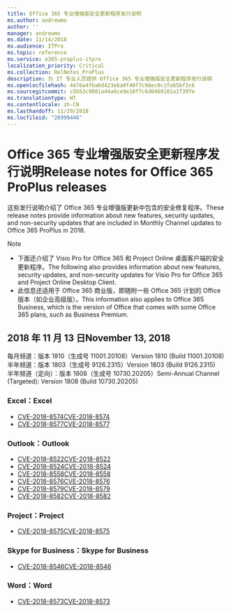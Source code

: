 ```yaml
---
title: Office 365 专业增强版安全更新程序发行说明
ms.author: andrewmo
author: ''
manager: andrewmo
ms.date: 11/14/2018
ms.audience: ITPro
ms.topic: reference
ms.service: o365-proplus-itpro
localization_priority: Critical
ms.collection: RelNotes_ProPlus
description: 为 IT 专业人员提供 Office 365 专业增强版安全更新程序发行说明
ms.openlocfilehash: 4476a4fba6d423eba0f40f7c98ec8c1fa65bf3c6
ms.sourcegitcommit: c5b53c9081a44a6ce9e10f7c6d0469101a1f397e
ms.translationtype: HT
ms.contentlocale: zh-CN
ms.lasthandoff: 11/29/2018
ms.locfileid: "26999446"
---
```

# <a name="release-notes-for-office-365-proplus-security-updates"></a><span data-ttu-id="f4105-103">Office 365 专业增强版安全更新程序发行说明</span><span class="sxs-lookup"><span data-stu-id="f4105-103">Release notes for Office 365 ProPlus releases</span></span>

<span data-ttu-id="f4105-104">这些发行说明介绍了 Office 365 专业增强版更新中包含的安全修复程序。</span><span class="sxs-lookup"><span data-stu-id="f4105-104">These release notes provide information about new features, security updates, and non-security updates that are included in Monthly Channel updates to Office 365 ProPlus in 2018.</span></span>
 
> [!NOTE]
> - <span data-ttu-id="f4105-105">下面还介绍了 Visio Pro for Office 365 和 Project Online 桌面客户端的安全更新程序。</span><span class="sxs-lookup"><span data-stu-id="f4105-105">The following also provides information about new features, security updates, and non-security updates for Visio Pro for Office 365 and Project Online Desktop Client.</span></span>
> - <span data-ttu-id="f4105-106">此信息还适用于 Office 365 商业版，即随附一些 Office 365 计划的 Office 版本（如企业高级版）。</span><span class="sxs-lookup"><span data-stu-id="f4105-106">This information also applies to Office 365 Business, which is the version of Office that comes with some Office 365 plans, such as Business Premium.</span></span>

## <a name="november-13-2018"></a><span data-ttu-id="f4105-107">2018 年 11 月 13 日</span><span class="sxs-lookup"><span data-stu-id="f4105-107">November 13, 2018</span></span>
<span data-ttu-id="f4105-108">每月频道：版本 1810（生成号 11001.20108）</span><span class="sxs-lookup"><span data-stu-id="f4105-108">Version 1810 (Build 11001.20108)</span></span>  
<span data-ttu-id="f4105-109">半年频道：版本 1803（生成号 9126.2315）</span><span class="sxs-lookup"><span data-stu-id="f4105-109">Version 1803 (Build 9126.2315)</span></span>  
<span data-ttu-id="f4105-110">半年频道（定向）：版本 1808（生成号 10730.20205）</span><span class="sxs-lookup"><span data-stu-id="f4105-110">Semi-Annual Channel (Targeted): Version 1808 (Build 10730.20205)</span></span>  

### <a name="excel"></a><span data-ttu-id="f4105-111">Excel：</span><span class="sxs-lookup"><span data-stu-id="f4105-111">Excel</span></span>

-   [<span data-ttu-id="f4105-112">CVE-2018-8574</span><span class="sxs-lookup"><span data-stu-id="f4105-112">CVE-2018-8574</span></span>](https://portal.msrc.microsoft.com/zh-CN/security-guidance/advisory/CVE-2018-8574)
-   [<span data-ttu-id="f4105-113">CVE-2018-8577</span><span class="sxs-lookup"><span data-stu-id="f4105-113">CVE-2018-8577</span></span>](https://portal.msrc.microsoft.com/zh-CN/security-guidance/advisory/CVE-2018-8577)

### <a name="outlook"></a><span data-ttu-id="f4105-114">Outlook：</span><span class="sxs-lookup"><span data-stu-id="f4105-114">Outlook</span></span>

-   [<span data-ttu-id="f4105-115">CVE-2018-8522</span><span class="sxs-lookup"><span data-stu-id="f4105-115">CVE-2018-8522</span></span>](https://portal.msrc.microsoft.com/zh-CN/security-guidance/advisory/CVE-2018-8522)
-   [<span data-ttu-id="f4105-116">CVE-2018-8524</span><span class="sxs-lookup"><span data-stu-id="f4105-116">CVE-2018-8524</span></span>](https://portal.msrc.microsoft.com/zh-CN/security-guidance/advisory/CVE-2018-8524)
-   [<span data-ttu-id="f4105-117">CVE-2018-8558</span><span class="sxs-lookup"><span data-stu-id="f4105-117">CVE-2018-8558</span></span>](https://portal.msrc.microsoft.com/zh-CN/security-guidance/advisory/CVE-2018-8558)
-   [<span data-ttu-id="f4105-118">CVE-2018-8576</span><span class="sxs-lookup"><span data-stu-id="f4105-118">CVE-2018-8576</span></span>](https://portal.msrc.microsoft.com/zh-CN/security-guidance/advisory/CVE-2018-8576)
-   [<span data-ttu-id="f4105-119">CVE-2018-8579</span><span class="sxs-lookup"><span data-stu-id="f4105-119">CVE-2018-8579</span></span>](https://portal.msrc.microsoft.com/zh-CN/security-guidance/advisory/CVE-2018-8579)
-   [<span data-ttu-id="f4105-120">CVE-2018-8582</span><span class="sxs-lookup"><span data-stu-id="f4105-120">CVE-2018-8582</span></span>](https://portal.msrc.microsoft.com/zh-CN/security-guidance/advisory/CVE-2018-8582)

### <a name="project"></a><span data-ttu-id="f4105-121">Project：</span><span class="sxs-lookup"><span data-stu-id="f4105-121">Project</span></span>

-   [<span data-ttu-id="f4105-122">CVE-2018-8575</span><span class="sxs-lookup"><span data-stu-id="f4105-122">CVE-2018-8575</span></span>](https://portal.msrc.microsoft.com/zh-CN/security-guidance/advisory/CVE-2018-8575)

### <a name="skype-for-business"></a><span data-ttu-id="f4105-123">Skype for Business：</span><span class="sxs-lookup"><span data-stu-id="f4105-123">Skype for Business</span></span>

-   [<span data-ttu-id="f4105-124">CVE-2018-8546</span><span class="sxs-lookup"><span data-stu-id="f4105-124">CVE-2018-8546</span></span>](https://portal.msrc.microsoft.com/zh-CN/security-guidance/advisory/CVE-2018-8546)

### <a name="word"></a><span data-ttu-id="f4105-125">Word：</span><span class="sxs-lookup"><span data-stu-id="f4105-125">Word</span></span>

-   [<span data-ttu-id="f4105-126">CVE-2018-8573</span><span class="sxs-lookup"><span data-stu-id="f4105-126">CVE-2018-8573</span></span>](https://portal.msrc.microsoft.com/zh-CN/security-guidance/advisory/CVE-2018-8573)